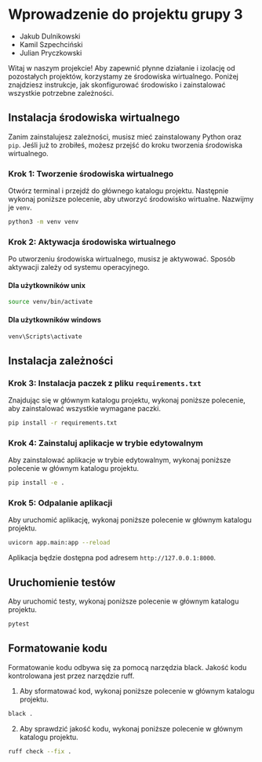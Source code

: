 # Wprowadzenie do projektu grupy 3

- Jakub Dulnikowski
- Kamil Szpechciński
- Julian Pryczkowski

Witaj w naszym projekcie! Aby zapewnić płynne działanie i izolację od pozostałych projektów, korzystamy ze środowiska wirtualnego. Poniżej znajdziesz instrukcje, jak skonfigurować środowisko i zainstalować wszystkie potrzebne zależności.

## Instalacja środowiska wirtualnego

Zanim zainstalujesz zależności, musisz mieć zainstalowany Python oraz `pip`. Jeśli już to zrobiłeś, możesz przejść do kroku tworzenia środowiska wirtualnego.

### Krok 1: Tworzenie środowiska wirtualnego

Otwórz terminal i przejdź do głównego katalogu projektu. Następnie wykonaj poniższe polecenie, aby utworzyć środowisko wirtualne. Nazwijmy je `venv`.

```bash
python3 -m venv venv
```
### Krok 2: Aktywacja środowiska wirtualnego
Po utworzeniu środowiska wirtualnego, musisz je aktywować. Sposób aktywacji zależy od systemu operacyjnego.

#### Dla użytkowników unix 
```bash 
source venv/bin/activate
```

#### Dla użytkowników windows
```bash 
venv\Scripts\activate
```

## Instalacja zależności

### Krok 3: Instalacja paczek z pliku `requirements.txt`
Znajdując się w głównym katalogu projektu, wykonaj poniższe polecenie, aby zainstalować wszystkie wymagane paczki.

```bash 
pip install -r requirements.txt
```

### Krok 4: Zainstaluj aplikacje w trybie edytowalnym
Aby zainstalować aplikacje w trybie edytowalnym, wykonaj poniższe polecenie w głównym katalogu projektu.

```bash
pip install -e .
```

### Krok 5: Odpalanie aplikacji
Aby uruchomić aplikację, wykonaj poniższe polecenie w głównym katalogu projektu.

```bash
uvicorn app.main:app --reload
```

Aplikacja będzie dostępna pod adresem `http://127.0.0.1:8000`.


## Uruchomienie testów
Aby uruchomić testy, wykonaj poniższe polecenie w głównym katalogu projektu.

```bash
pytest
```

## Formatowanie kodu
Formatowanie kodu odbywa się za pomocą narzędzia black. Jakość kodu
kontrolowana jest przez narzędzie ruff.

1. Aby sformatować kod, wykonaj poniższe polecenie w głównym katalogu projektu.

```bash
black .
```

2. Aby sprawdzić jakość kodu, wykonaj poniższe polecenie w głównym katalogu projektu.

```bash
ruff check --fix .
```

